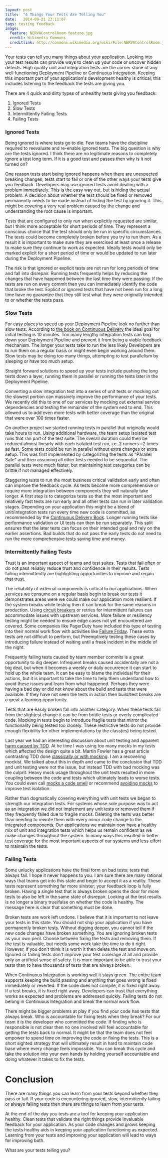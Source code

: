 ```yaml
---
layout: post
title:  "4 Things Your Tests Are Telling You"
date:   2014-09-21 23:11:07
tags: testing feedback
image:
  feature: NERVAControlRoom-feature.jpg
  credit: Wikimedia Commons
  creditlink: http://commons.wikimedia.org/wiki/File:NERVAControlRoom.jpg
---
```


Your tests can tell you many things about your application. Looking into your test
results can provide ways to clean up your code or uncover hidden defects.
High quality unit and integration tests are the corner stone of any well functioning
Deployment Pipeline or Continuous Integration. Keeping this important part of
your application's development healthy is critical; this includes listening to the feedback the tests
are giving you.

There are 4 quick and dirty types of unhealthy tests giving you feedback:

1. Ignored Tests
2. Slow Tests
3. Intermittently Failing Tests
4. Failing Tests

### Ignored Tests

Being ignored is where tests go to die. Few teams have the discipline required
to reevaluate and re-enable ignored tests. The big question is why are the
tests ignored. I think there are no legitimate reasons to completely ignore a
test long term. If it is a good test and passes then why is it not turned on?

One reason tests start being ignored happens when there are unexpected breaking changes, tests
start to fail or one of the other ways your tests give you feedback. Developers
may use ignored tests avoid dealing with a problem immediately. This is the easy
way out, but is hiding the actual problem. A decision about whether the test
should be fixed or removed permanently needs to be made instead of hiding
the test by ignoring it. This might be covering a very real problem caused by
the change and understanding the root cause is important.

Tests that are configured to only run when explicitly requested are similar, but
I think more acceptable for short periods of time. They represent a conscious
choice that the test should only be run in specific circumstances. The tests
could become completely broken before you try to run them. As a result it is
important to make sure they are exercised at least once a release to make sure
they continue to work as expected. Ideally tests would only be marked explicit
for a short period of time or would be updated to run later during the
Deployment Pipeline.

The risk is that ignored or explicit tests are not run for long periods of time and fall into
disrepair. Running tests frequently helps by reducing the changes that have
happened between the last time they were passing. If the tests are run on every
commit then you can immediately identify the code that broke the test.
Explicit or ignored tests that have not been run for a long time have no
guarantee that they still test what they were originally intended to or whether
the tests pass.

### Slow Tests

For easy places to speed up your Deployment Pipeline look no further than slow
tests. According to [the book on Continuous Delivery][cd] the ideal goal for
initial testing is 10 minutes. Too many lengthy integration tests can bog down your
Deployment Pipeline and prevent it from being a viable feedback mechanism. The
longer your tests take to run the less likely Developers are to run them on a
regular basis or might even begin working around them. Slow tests may be doing
too many things, attempting to test parallelism by sleeping or have too much
setup.

Straight forward solutions to speed up your tests include pushing the long
tests down a layer, running them in parallel or running the tests later in the
Deployment Pipeline.

Converting a slow integration test into a series of unit tests or mocking out
the slowest portion can massively improve the performance of your tests. We
recently did this to one of our services by mocking out external service
dependencies and testing the remainder
of the system end to end. This allowed us to add even more tests with better coverage
than the original that were over 100 times faster.

On another project we started running tests in parallel that originally would
take hours to run. Using additional hardware, the team setup isolated test runs
that ran part of the test suite. The overall duration could then be reduced
almost linearly with each isolated test run, i.e. 2 runners ~2 times as fast.
Some tests could be run in parallel without extra changes or extra setup. This
was first implemented by categorizing the tests as "Parallel Safe" and then
assuming all other tests needed to be sequential. The parallel tests were much
faster, but maintaining test categories can be brittle if not managed effectively.

Staggering tests to run the most business critical validation early and often can
improve the feedback cycle. As tests become more comprehensive or require more
integration between components they will naturally take longer. A first step is
to categorize tests so that the most important and relatively fast tests are
run early and all other tests can run in later validation stages. Depending on
your application this might be a blend of unit/integration tests run every time
new code is committed, as
recommended by the [Continuous Delivery Book][cd]. Longer running tests like
performance validation or UI tests can then be run separately. This split
ensures that the later tests can focus on their intended goal and rely on the
earlier assertions. Bad builds that do not pass the early tests do not need to
run the more comprehensive tests saving time and money.

### Intermittently Failing Tests

Trust is an important aspect of teams and test suites. Tests that fail often
or do not pass reliably reduce trust and confidence in their results.
Tests failing intermittently are highlighting opportunities to improve and
regain that trust.

The reliability of external components is critical to our applications. When
services we consume on a regular basis begin to break our tests it demonstrates
areas were we could make our application more resilient. If the system breaks
while testing then it can break for the same reasons in production. Using
[circuit breakers][breaker] or retries for intermittent failures can
accommodate issues with upstream services. More failure or resiliency testing
might be needed to ensure edge cases not yet encountered are covered. Some companies like
PagerDuty have included this type of testing into their normal work flow with
activities like [Failure Friday][failure]. These extra tests are not difficult
to perform, but Preemptively testing these cases by introducing failure instead
of waiting until a freak incident in the middle of the night.

Frequently failing tests caused by team member commits is a great opportunity
to dig deeper. Infrequent breaks caused accidentally are not a big deal,
but when it becomes a weekly or daily occurrence it can start to hold up the
whole team. It can be easy to blame the individual for their actions, but it is
important to take
the time to help them understand how to avoid these issues and learn from what
happened. Perhaps they were having a bad day or did not know about the build
and tests that were available. If they have not seen the tests in action then
build/test breaks are a great a learning opportunity.

Tests that are easily broken fall into another category. When these tests fail
from the slightest change it can be from brittle tests or overly complicated
code. Mocking in tests begin to introduce fragile tests that mirror the
functionality being tested too closely.
These restrictive tests do not provide enough flexibility for other
implementations by the class(es) being tested.

Last year we had an interesting discussion about unit testing and apparent
[harm caused by TDD][harm]. At he time I was using too many mocks in my tests
which affected the design quite a bit. Martin Fowler has a great article
contrasting TDD done [classically or with mocking][mockist]. I am a recovering
mockist. We talked about this in depth and came to the conclusion that TDD and
unit testing were not the issue, but instead TDD with bad mocking was the
culprit. Heavy mock usage throughout the unit tests resulted in more
coupling between the code and tests which ultimately leads to worse tests. You
could even call [mocks a code smell][mocks-smell] or recommend [avoiding mocks][avoiding-mocks]
to improve test isolation.

Rather than dogmatically covering everything with unit tests we began to
strength our integration tests. For systems whose sole purpose was to act
as an integration we did not implement any unit tests or removed them if they
frequently failed due to fragile mocks. Deleting the tests was better than
needing to rewrite them with every minor code change to the integrated
components. Our applications we maintain now have a healthy mix of unit and
integration tests which helps us remain confident as we make changes throughout
the system. In many ways this resulted in better test coverage for the most
important aspects of our systems and less effort to maintain the tests.

### Failing Tests

Some unlucky applications have the final form on bad tests; tests that always
fail. I hope it never happens to you. I am sure there are many rational ways
that teams get into this state and begin to accept it as a reality. These tests
represent something far more sinister; your feedback loop is fully broken. Having a
single test that is always broken opens the door for more tests to also be left
in the same state of disrepair. Looking at the test results is no longer a
binary true/false on whether the code is healthy. The message here is clear
that something must be done.

Broken tests are work left undone. I believe that it is important to not leave
your tests in this state. You should not ship your application if you have
permanently broken tests. Without digging deeper, you cannot tell if the new
code changes have broken something. You are ignoring broken tests as your own
peril. Choose between fixing the tests and removing them. If the test is
valuable, but needs some work take the time to do it right. However, if you
don't think it is worth it then delete the test and move on. Ignored or failing
tests don't improve your test coverage at all and provide only an artificial
sense of safety. It is more important to be able to trust your tests than to
have thousands of tests that are always broken.

When Continuous Integration is working well it stays green. The entire team
supports keeping the build passing and anything that goes wrong is fixed
immediately or reverted. If the code does not compile, it is fixed right away.
If a test breaks, it is fixed right away. Developers can trust that everything
works as expected and problems are addressed quickly. Failing tests do not
belong in Continuous Integration and break the normal work flow.

There might be bigger problems at play if you find your code has tests that
always break. Who is accountable for fixing tests when they break? For our team
it is the developer who committed the code. If finding who is responsible is
not clear then no one involved will feel accountable for getting the tests back
to normal. It might be that the team does not feel empower to spend time on
improving the code or fixing the tests. This is a short sighted strategy that
will ultimately result in hard to maintain code base where every change feels
impossible. You can break this cycle and take the solution into your own hands
by holding yourself accountable and doing whatever it takes to fix the tests.

Conclusion
===============================================================================

There are many things you can learn from your tests beyond whether they pass or
fail. If your code is encountering ignored, slow, intermittently
failing or always failing tests then there are things to learn from your tests.

At the end of the day you tests are a tool for keeping your application
healthy. Clean tests that validate the right things provide invaluable feedback for
your application. As your code changes and grows keeping the tests healthy aids in
keeping your application functioning as expected. Learning from your tests and
improving your application will lead to ways for improving both.

What are your tests telling you?

[cd]: http://www.amazon.com/Continuous-Delivery-Deployment-Automation-Addison-Wesley-ebook/dp/B003YMNVC0/
[breaker]: http://techblog.netflix.com/2011/12/making-netflix-api-more-resilient.html
[failure]: http://www.pagerduty.com/blog/failure-friday-at-pagerduty/
[harm]: http://david.heinemeierhansson.com/2014/test-induced-design-damage.html
[mockist]: http://martinfowler.com/articles/mocksArentStubs.html
[avoiding-mocks]: https://www.destroyallsoftware.com/blog/2014/test-isolation-is-about-avoiding-mocks
[mocks-smell]: http://devblog.avdi.org/2011/09/06/making-a-mockery-of-tdd/
